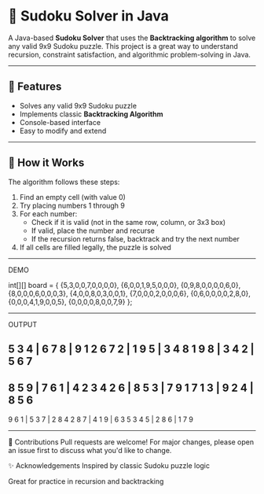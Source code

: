 # 🧩 Sudoku Solver in Java

A Java-based **Sudoku Solver** that uses the **Backtracking algorithm** to solve any valid 9x9 Sudoku puzzle. This project is a great way to understand recursion, constraint satisfaction, and algorithmic problem-solving in Java.

---

## 🔧 Features

- Solves any valid 9x9 Sudoku puzzle
- Implements classic **Backtracking Algorithm**
- Console-based interface
- Easy to modify and extend

---

## 🧠 How it Works

The algorithm follows these steps:
1. Find an empty cell (with value 0)
2. Try placing numbers 1 through 9
3. For each number:
   - Check if it is valid (not in the same row, column, or 3x3 box)
   - If valid, place the number and recurse
   - If the recursion returns false, backtrack and try the next number
4. If all cells are filled legally, the puzzle is solved

---

DEMO 

int[][] board = {
  {5,3,0,0,7,0,0,0,0},
  {6,0,0,1,9,5,0,0,0},
  {0,9,8,0,0,0,0,6,0},
  {8,0,0,0,6,0,0,0,3},
  {4,0,0,8,0,3,0,0,1},
  {7,0,0,0,2,0,0,0,6},
  {0,6,0,0,0,0,2,8,0},
  {0,0,0,4,1,9,0,0,5},
  {0,0,0,0,8,0,0,7,9}
};

---


OUTPUT

5 3 4 | 6 7 8 | 9 1 2
6 7 2 | 1 9 5 | 3 4 8
1 9 8 | 3 4 2 | 5 6 7
---------------------
8 5 9 | 7 6 1 | 4 2 3
4 2 6 | 8 5 3 | 7 9 1
7 1 3 | 9 2 4 | 8 5 6
---------------------
9 6 1 | 5 3 7 | 2 8 4
2 8 7 | 4 1 9 | 6 3 5
3 4 5 | 2 8 6 | 1 7 9

----
🙌 Contributions
Pull requests are welcome! For major changes, please open an issue first to discuss what you'd like to change.

✨ Acknowledgements
Inspired by classic Sudoku puzzle logic

Great for practice in recursion and backtracking
